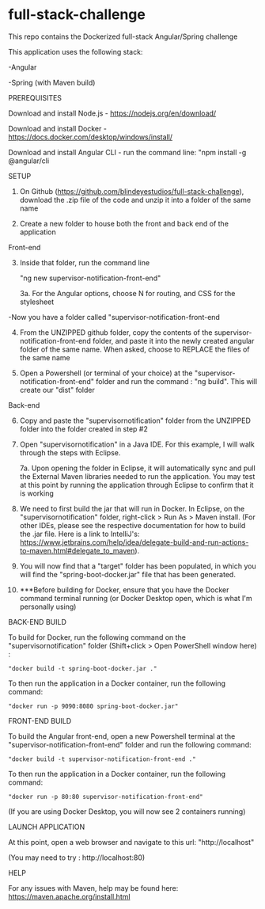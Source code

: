 # full-stack-challenge
This repo contains the Dockerized full-stack Angular/Spring challenge



This application uses the following stack:

-Angular

-Spring (with Maven build)



PREREQUISITES

Download and install Node.js - https://nodejs.org/en/download/

Download and install Docker - https://docs.docker.com/desktop/windows/install/

Download and install Angular CLI - run the command line: "npm install -g @angular/cli



SETUP

1. On Github (https://github.com/blindeyestudios/full-stack-challenge), download the .zip file of the code and unzip it into a folder of the same name

2. Create a new folder to house both the front and back end of the application

  Front-end
  
  3. Inside that folder, run the command line 
   
      "ng new supervisor-notification-front-end"

      3a. For the Angular options, choose N for routing, and CSS for the stylesheet
      
  -Now you have a folder called "supervisor-notification-front-end
  
  4. From the UNZIPPED github folder, copy the contents of the supervisor-notification-front-end folder, and paste it into the newly created angular folder of the same name.  When asked, choose to REPLACE the files of the same name

  5. Open a Powershell (or terminal of your choice) at the "supervisor-notification-front-end" folder and run the command : "ng build".  This will create our "dist" folder



  Back-end
  
  6. Copy and paste the "supervisornotification" folder from the UNZIPPED folder into the folder created in step #2
  
  7. Open "supervisornotification" in a Java IDE.  For this example, I will walk through the steps with Eclipse. 
  
      7a. Upon opening the folder in Eclipse, it will automatically sync and pull the External Maven libraries needed to run the application.  You may test at this point by running the application through Eclipse to confirm that it is working
      
  8. We need to first build the jar that will run in Docker.  In Eclipse, on the "supervisornotification" folder, right-click > Run As > Maven install.  (For other IDEs, please see the respective documentation for how to build the .jar file.  Here is a link to IntelliJ's: https://www.jetbrains.com/help/idea/delegate-build-and-run-actions-to-maven.html#delegate_to_maven).
  
  9. You will now find that a "target" folder has been populated, in which you will find the "spring-boot-docker.jar" file that has been generated.
  
  10. ***Before building for Docker, ensure that you have the Docker command terminal running (or Docker Desktop open, which is what I'm personally using)



BACK-END BUILD

To build for Docker, run the following command on the "supervisornotification" folder (Shift+click > Open PowerShell window here) :

    "docker build -t spring-boot-docker.jar ."


To then run the application in a Docker container, run the following command:

    "docker run -p 9090:8080 spring-boot-docker.jar"



FRONT-END BUILD

To build the Angular front-end, open a new Powershell terminal at the "supervisor-notification-front-end" folder and run the following command:

    "docker build -t supervisor-notification-front-end ."


To then run the application in a Docker container, run the following command:

    "docker run -p 80:80 supervisor-notification-front-end"

(If you are using Docker Desktop, you will now see 2 containers running)



LAUNCH APPLICATION

At this point, open a web browser and navigate to this url: "http://localhost"

(You may need to try : http://localhost:80)



HELP

For any issues with Maven, help may be found here: https://maven.apache.org/install.html 
